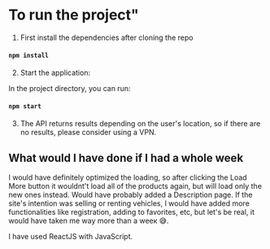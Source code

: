 # To run the project"

1. First install the dependencies after cloning the repo

#### `npm install`

2. Start the application:

In the project directory, you can run:

#### `npm start`

3. The API returns results depending on the user's location, so if there are no results, please consider using a VPN.

## What would I have done if I had a whole week

I would have definitely optimized the loading, so after clicking the Load More button it wouldnt't load all of the products again, but will load only the new ones instead. Would have probably added a Description page. If the site's intention was selling or renting vehicles, I would have added more functionalities like registration, adding to favorites, etc, but let's be real, it would have taken me way more than a weек 😅.

I have used ReactJS with JavaScript.
